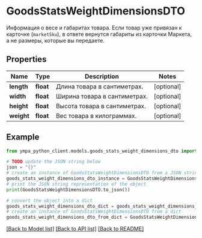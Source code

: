 # GoodsStatsWeightDimensionsDTO

Информация о весе и габаритах товара.  Если товар уже привязан к карточке (`marketSku`), в ответе вернутся габариты из карточки Маркета, а не размеры, которые вы передаете. 

## Properties

Name | Type | Description | Notes
------------ | ------------- | ------------- | -------------
**length** | **float** | Длина товара в сантиметрах. | [optional] 
**width** | **float** | Ширина товара в сантиметрах. | [optional] 
**height** | **float** | Высота товара в сантиметрах. | [optional] 
**weight** | **float** | Вес товара в килограммах. | [optional] 

## Example

```python
from ympa_python_client.models.goods_stats_weight_dimensions_dto import GoodsStatsWeightDimensionsDTO

# TODO update the JSON string below
json = "{}"
# create an instance of GoodsStatsWeightDimensionsDTO from a JSON string
goods_stats_weight_dimensions_dto_instance = GoodsStatsWeightDimensionsDTO.from_json(json)
# print the JSON string representation of the object
print(GoodsStatsWeightDimensionsDTO.to_json())

# convert the object into a dict
goods_stats_weight_dimensions_dto_dict = goods_stats_weight_dimensions_dto_instance.to_dict()
# create an instance of GoodsStatsWeightDimensionsDTO from a dict
goods_stats_weight_dimensions_dto_from_dict = GoodsStatsWeightDimensionsDTO.from_dict(goods_stats_weight_dimensions_dto_dict)
```
[[Back to Model list]](../README.md#documentation-for-models) [[Back to API list]](../README.md#documentation-for-api-endpoints) [[Back to README]](../README.md)



